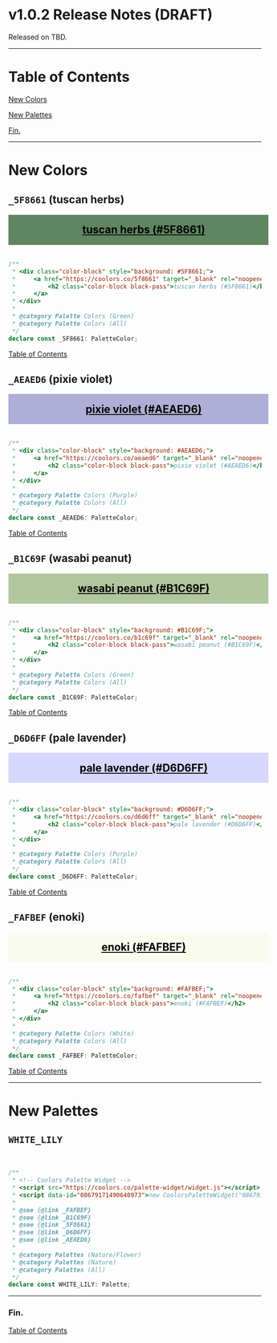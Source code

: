 <!--suppress JSUnresolvedLibraryURL -->

<style>
  div.color-block {
      text-align: center;
  }

  .color-block {
      width: 100%;
      margin: 0;
      padding: 0.5em;
  }

  .black-pass {
      color: black;
  }

  .white-pass {
      color: white;
  }
</style>

<script src="https://coolors.co/palette-widget/widget.js"></script>

# v1.0.2 Release Notes (DRAFT)

Released on TBD.

----

# Table of Contents

[New Colors](#new-colors)

[New Palettes](#new-palettes)

[Fin.](#fin)

----

# New Colors

## `_5F8661` (tuscan herbs)

<div class="color-block" style="background: #5F8661;">
  <a href="https://coolors.co/5f8661" target="_blank" rel="noopener noreferrer">
    <h2 class="color-block black-pass">tuscan herbs (#5F8661)</h2>
  </a>
</div>
<br/>

```typescript
/**
 * <div class="color-block" style="background: #5F8661;">
 *     <a href="https://coolors.co/5f8661" target="_blank" rel="noopener noreferrer">
 *         <h2 class="color-block black-pass">tuscan herbs (#5F8661)</h2>
 *     </a>
 * </div>
 *
 * @category Palette Colors (Green)
 * @category Palette Colors (All)
 */
declare const _5F8661: PaletteColor;
```

[Table of Contents](#table-of-contents)

## `_AEAED6` (pixie violet)

<div class="color-block" style="background: #AEAED6;">
  <a href="https://coolors.co/aeaed6" target="_blank" rel="noopener noreferrer">
    <h2 class="color-block black-pass">pixie violet (#AEAED6)</h2>
  </a>
</div>
<br/>

```typescript
/**
 * <div class="color-block" style="background: #AEAED6;">
 *     <a href="https://coolors.co/aeaed6" target="_blank" rel="noopener noreferrer">
 *         <h2 class="color-block black-pass">pixie violet (#AEAED6)</h2>
 *     </a>
 * </div>
 *
 * @category Palette Colors (Purple)
 * @category Palette Colors (All)
 */
declare const _AEAED6: PaletteColor;
```

[Table of Contents](#table-of-contents)

## `_B1C69F` (wasabi peanut)

<div class="color-block" style="background: #B1C69F;">
  <a href="https://coolors.co/b1c69f" target="_blank" rel="noopener noreferrer">
    <h2 class="color-block black-pass">wasabi peanut (#B1C69F)</h2>
  </a>
</div>
<br/>

```typescript
/**
 * <div class="color-block" style="background: #B1C69F;">
 *     <a href="https://coolors.co/b1c69f" target="_blank" rel="noopener noreferrer">
 *         <h2 class="color-block black-pass">wasabi peanut (#B1C69F)</h2>
 *     </a>
 * </div>
 *
 * @category Palette Colors (Green)
 * @category Palette Colors (All)
 */
declare const _B1C69F: PaletteColor;
```

[Table of Contents](#table-of-contents)

## `_D6D6FF` (pale lavender)

<div class="color-block" style="background: #D6D6FF;">
  <a href="https://coolors.co/d6d6ff" target="_blank" rel="noopener noreferrer">
    <h2 class="color-block black-pass">pale lavender (#D6D6FF)</h2>
  </a>
</div>
<br/>

```typescript
/**
 * <div class="color-block" style="background: #D6D6FF;">
 *     <a href="https://coolors.co/d6d6ff" target="_blank" rel="noopener noreferrer">
 *         <h2 class="color-block black-pass">pale lavender (#D6D6FF)</h2>
 *     </a>
 * </div>
 *
 * @category Palette Colors (Purple)
 * @category Palette Colors (All)
 */
declare const _D6D6FF: PaletteColor;
```

[Table of Contents](#table-of-contents)

## `_FAFBEF` (enoki)

<div class="color-block" style="background: #FAFBEF;">
  <a href="https://coolors.co/fafbef" target="_blank" rel="noopener noreferrer">
    <h2 class="color-block black-pass">enoki (#FAFBEF)</h2>
  </a>
</div>
<br/>

```typescript
/**
 * <div class="color-block" style="background: #FAFBEF;">
 *     <a href="https://coolors.co/fafbef" target="_blank" rel="noopener noreferrer">
 *         <h2 class="color-block black-pass">enoki (#FAFBEF)</h2>
 *     </a>
 * </div>
 *
 * @category Palette Colors (White)
 * @category Palette Colors (All)
 */
declare const _FAFBEF: PaletteColor;
```

[Table of Contents](#table-of-contents)

----

# New Palettes

## `WHITE_LILY`

<!-- Coolors Palette Widget -->
<script src="https://coolors.co/palette-widget/widget.js"></script>
<script data-id="08679171490640973">new CoolorsPaletteWidget("08679171490640973", ["fafbef","b1c69f","5f8661","d6d6ff","aeaed6"],"white lily"); </script>
<br/>

```typescript
/**
 * <!-- Coolors Palette Widget -->
 * <script src="https://coolors.co/palette-widget/widget.js"></script>
 * <script data-id="08679171490640973">new CoolorsPaletteWidget("08679171490640973", ["fafbef","b1c69f","5f8661","d6d6ff","aeaed6"],"white lily"); </script>
 *
 * @see {@link _FAFBEF}
 * @see {@link _B1C69F}
 * @see {@link _5F8661}
 * @see {@link _D6D6FF}
 * @see {@link _AEAED6}
 *
 * @category Palettes (Nature/Flower)
 * @category Palettes (Nature)
 * @category Palettes (All)
 */
declare const WHITE_LILY: Palette;
```

----

### Fin.

[Table of Contents](#table-of-contents)
